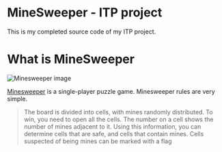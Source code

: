 # MineSweeper - ITP project

This is my completed source code of my ITP project.

# What is MineSweeper

![Minesweeper image](https://minesweeper.online/img/homepage/beginner.png)

[Minesweeper](https://en.wikipedia.org/wiki/Minesweeper_(video_game)) is a single-player puzzle game.
Minesweeper rules are very simple. 
> The board is divided into cells, with mines randomly distributed.
> To win, you need to open all the cells. The number on a cell shows the number of mines adjacent to it.
> Using this information, you can determine cells that are safe, and cells that contain mines.
> Cells suspected of being mines can be marked with a flag
